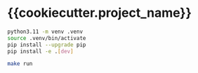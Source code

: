 # {{cookiecutter.project_name}}

```bash
python3.11 -m venv .venv
source .venv/bin/activate
pip install --upgrade pip
pip install -e .[dev]
```

```bash
make run
```